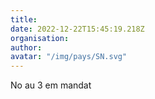 ```yaml
---
title: 
date: 2022-12-22T15:45:19.218Z
organisation: 
author: 
avatar: "/img/pays/SN.svg"
---
```


No au 3 em mandat 